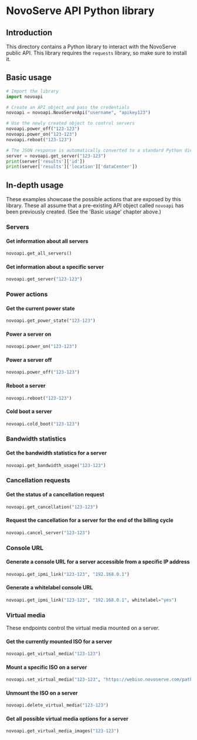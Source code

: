 # NovoServe API Python library
## Introduction
This directory contains a Python library to interact with the NovoServe public API.
This library requires the `requests` library, so make sure to install it.

## Basic usage
```python
# Import the library
import novoapi

# Create an API object and pass the credentials
novoapi = novoapi.NovoServeApi("username", "apikey123")

# Use the newly created object to control servers
novoapi.power_off("123-123")
novoapi.power_on("123-123")
novoapi.reboot("123-123")

# The JSON response is automatically converted to a standard Python dictionary, and can be used as such.
server = novoapi.get_server("123-123")
print(server['results']['id'])
print(server['results']['location']['dataCenter'])
```

## In-depth usage
These examples showcase the possible actions that are exposed by this library.
These all assume that a pre-existing API object called `novoapi` has been previously created.
(See the 'Basic usage' chapter above.)  

### Servers
#### Get information about all servers
```python
novoapi.get_all_servers()
```
#### Get information about a specific server
```python
novoapi.get_server("123-123")
```

### Power actions
#### Get the current power state
```python
novoapi.get_power_state("123-123")
```
#### Power a server on
```python
novoapi.power_on("123-123")
```
#### Power a server off
```python
novoapi.power_off("123-123")
```
#### Reboot a server
```python
novoapi.reboot("123-123")
```
#### Cold boot a server
```python
novoapi.cold_boot("123-123")
```

### Bandwidth statistics
#### Get the bandwidth statistics for a server
```python
novoapi.get_bandwidth_usage("123-123")
```

### Cancellation requests
#### Get the status of a cancellation request
```python
novoapi.get_cancellation("123-123")
```
#### Request the cancellation for a server for the end of the billing cycle
```python
novoapi.cancel_server("123-123")
```

### Console URL
#### Generate a console URL for a server accessible from a specific IP address
```python
novoapi.get_ipmi_link("123-123", "192.168.0.1")
```
#### Generate a whitelabel console URL
```python
novoapi.get_ipmi_link("123-123", "192.168.0.1", whitelabel="yes")
```

### Virtual media
These endpoints control the virtual media mounted on a server.
#### Get the currently mounted ISO for a server
```python
novoapi.get_virtual_media("123-123")
```
#### Mount a specific ISO on a server
```python
novoapi.set_virtual_media("123-123", "https://webiso.novoserve.com/path/to/iso")
```
#### Unmount the ISO on a server
```python
novoapi.delete_virtual_media("123-123")
```
#### Get all possible virtual media options for a server
```python
novoapi.get_virtual_media_images("123-123")
```